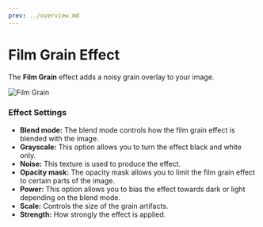 ```yaml
---
prev: ../overview.md
---
```

# Film Grain Effect

The **Film Grain** effect adds a noisy grain overlay to your image.

![Film Grain](/wallpaper-engine-docs/img/effects/Film_grain.gif)

### Effect Settings

* **Blend mode:** The blend mode controls how the film grain effect is blended with the image.
* **Grayscale:** This option allows you to turn the effect black and white only.
* **Noise:** This texture is used to produce the effect.
* **Opacity mask:** The opacity mask allows you to limit the film grain effect to certain parts of the image.
* **Power:** This option allows you to bias the effect towards dark or light depending on the blend mode.
* **Scale:** Controls the size of the grain artifacts.
* **Strength:** How strongly the effect is applied.
